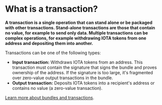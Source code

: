 # What is a transaction?

**A transaction is a single operation that can stand alone or be packaged with other transactions. Stand-alone transactions are those that contain no value, for example to send only data. Multiple transactions can be complex operations, for example withdrawing IOTA tokens from one address and depositing them into another.**

Transactions can be one of the following types:
* **Input transaction:** Withdraws IOTA tokens from an address. This transaction must contain the signature that signs the bundle and proves ownership of the address. If the signature is too large, it's fragmented over zero-value output transactions in the bundle.
* **Output transaction:** Deposits IOTA tokens into a recipient's address or contains no value (a zero-value transaction).

[Learn more about bundles and transactions](root://iota-basics/0.1/concepts/bundles-and-transactions.md).
